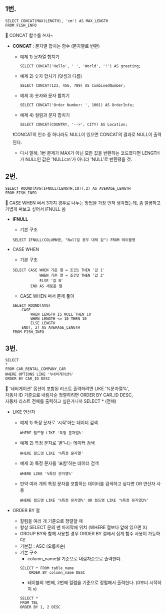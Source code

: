## 1번.
```
SELECT CONCAT(MAX(LENGTH), 'cm') AS MAX_LENGTH
FROM FISH_INFO
```

🐹 CONCAT 함수를 쓰자~

- **CONCAT** : 문자열 합치는 함수 (문자열로 반환)
    - 예제 1) 문자열 합치기
        ```
        SELECT CONCAT('Hello', ' ', 'World', '!') AS greeting;
        ```
    - 예제 2) 숫자 합치기 (덧셈과 다름)
        ```
        SELECT CONCAT(123, 456, 789) AS CombinedNumber;
        ```
    - 예제 3) 숫자와 문자 합치기
        ```
        SELECT CONCAT('Order Number: ', 1001) AS OrderInfo;
        ```

    - 예제 4) 컬럼과 문자 합치기
        ```
        SELECT CONCAT(COUNTRY, '-->', CITY) AS Location;
        ```

    ❗CONCAT의 인수 중 하나라도 NULL이 있으면 CONCAT의 결과로 NULL이 출력된다. 
    - 다시 말해, 1번 문제가 MAX가 아닌 모든 값을 반환하는 코드였다면 LENGTH가 NULL인 값은 'NULLcm'가 아니라 'NULL'로 반환됐을 것.


## 2번.
```
SELECT ROUND(AVG(IFNULL(LENGTH,10)),2) AS AVERAGE_LENGTH
FROM FISH_INFO
```

🐹 CASE WHEN 써서 3가지 경우로 나누는 방법을 가장 먼저 생각했는데, 좀 깔끔하고 가볍게 써보고 싶어서 IFNULL 씀

- **IFNULL**
    - 기본 구조
    ```
    SELECT IFNULL(COLUMN명, "Null일 경우 대체 값") FROM 테이블명
    ```

- CASE WHEN
    - 기본 구조
    ```
    SELECT CASE WHEN 기존 열 = 조건1 THEN '값 1'
                WHEN 기존 열 = 조건2 THEN '값 2'
                ELSE '값 N'
            END AS 새로운 열
    ```

    - CASE WHEN 써서 문제 풀이
    ```
    SELECT ROUND(AVG(
        CASE
            WHEN LENGTH IS NULL THEN 10
            WHEN LENGTH <= 10 THEN 10
            ELSE LENGTH
        END), 2) AS AVERAGE_LENGTH
    FROM FISH_INFO
    ```


## 3번.
```
SELECT
*
FROM CAR_RENTAL_COMPANY_CAR
WHERE OPTIONS LIKE '%네비게이션%'
ORDER BY CAR_ID DESC
```

🐹 '네비게이션' 옵션이 포함된 리스트 출력하려면 LIKE '%문자열%', <br/>
자동차 ID 기준으로 내림차순 정렬하려면 ORDER BY CAR_ID DESC, <br/>
자동차 리스트 전체를 출력하고 싶은거니까 SELECT * (전체)

- LIKE 연산자
    - 예제 1) 특정 문자로 '시작'하는 데이터 검색
        ```
        WHERE 필드명 LIKE '특정 문자열%'
        ```
    - 예제 2) 특정 문자로 '끝'나는 데이터 검색
        ```
        WHERE 필드명 LIKE '%특정 문자열'
        ```
    - 예제 3) 특정 문자를 '포함'하는 데이터 검색
        ```
        WHERE LIKE '%특정 문자열%'
        ```
    - 만약 여러 개의 특정 문자를 포함하는 데이터를 검색하고 싶다면 OR 연산자 사용
        ```
        WHERE 필드명 LIKE '%특정 문자열%' OR 필드명 LIKE '%특정 문자열2%'
        ```

- ORDER BY 절
    - 칼럼을 여러 개 기준으로 정렬할 때 
    - 항상 SELECT 문의 맨 마지막에 위치 (WHERE 절보다 앞에 있으면 X)
    - GROUP BY와 함께 사용할 경우 ORDER BY 절에서 집계 함수 사용이 가능하다!
    - 기본값 : ASC (오름차순)
    - 기본 구조
        - column_name을 기준으로 내림차순으로 출력한다.
        ```
        SELECT * FROM table_name
            ORDER BY column_name DESC
        ```
        - 테이블의 1번째, 2번째 컬럼을 기준으로 정렬해서 출력한다. (0부터 시작하지 x)
        ```
        SELECT *
        FROM TBL
        ORDER BY 1, 2 DESC
        ```

